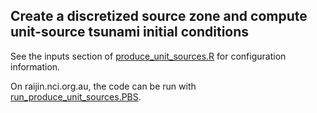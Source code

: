 Create a discretized source zone and compute unit-source tsunami initial conditions
-----------------------------------------------------------------------------------

See the inputs section of [produce_unit_sources.R](produce_unit_sources.R) for configuration
information.

On raijin.nci.org.au, the code can be run with [run_produce_unit_sources.PBS](run_produce_unit_sources.PBS).
